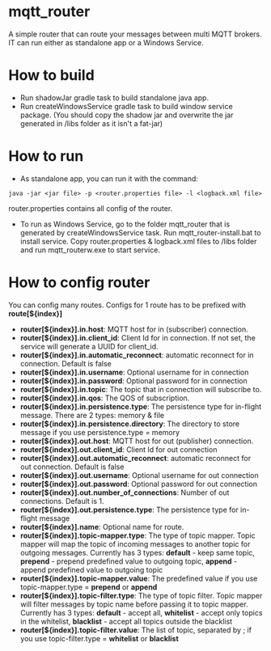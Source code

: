 # mqtt_router
A simple router that can route your messages between multi MQTT brokers. IT can run either as standalone app or a Windows Service.

# How to build
- Run shadowJar gradle task to build standalone java app.
- Run createWindowsService gradle task to build window service package. (You should copy the shadow jar and overwrite the jar generated in /libs folder as it isn't a fat-jar)

# How to run
- As standalone app, you can run it with the command:

```
java -jar <jar file> -p <router.properties file> -l <logback.xml file>
```
router.properties contains all config of the router.

- To run as Windows Service, go to the folder mqtt_router that is generated by createWindowsService task. 
Run mqtt_router-install.bat to install service. Copy router.properties & logback.xml files to /libs folder and run mqtt_routerw.exe to start service.

# How to config router
You can config many routes. Configs for 1 route has to be prefixed with **route[${index}]**

- **router[${index}].in.host**: MQTT host for in (subscriber) connection.
- **router[${index}].in.client_id**: Client Id for in connection. If not set, the service will generate a UUID for client_id.
- **router[${index}].in.automatic_reconnect**: automatic reconnect for in connection. Default is false
- **router[${index}].in.username**: Optional username for in connection
- **router[${index}].in.password**: Optional password for in connection
- **router[${index}].in.topic**: The topic that in connection will subscribe to.
- **router[${index}].in.qos**: The QOS of subscription.
- **router[${index}].in.persistence.type**: The persistence type for in-flight message. There are 2 types: memory & file
- **router[${index}].in.persistence.directory**: The directory to store message if you use persistence.type = memory
- **router[${index}].out.host**: MQTT host for out (publisher) connection.
- **router[${index}].out.client_id**: Client Id for out connection
- **router[${index}].out.automatic_reconnect**: automatic reconnect for out connection. Default is false
- **router[${index}].out.username**: Optional username for out connection
- **router[${index}].out.password**: Optional password for out connection
- **router[${index}].out.number_of_connections**: Number of out connections. Default is 1.
- **router[${index}].out.persistence.type**:  The persistence type for in-flight message
- **router[${index}].name**: Optional name for route.
- **router[${index}].topic-mapper.type**: The type of topic mapper. Topic mapper will map the topic of incoming messages to another topic for outgoing messages. Currently has 3 types: **default** - keep same topic, **prepend** - prepend predefined value to outgoing topic, **append** - append predefined value to outgoing topic
- **router[${index}].topic-mapper.value**: The predefined value if you use topic-mapper.type = **prepend** or **append**
- **router[${index}].topic-filter.type**: The type of topic filter. Topic mapper will filter messages by topic name before passing it to topic mapper. Currently has 3 types: **default** - accept all, **whitelist** - accept only topics in the whitelist, **blacklist** - accept all topics outside the blacklist
- **router[${index}].topic-filter.value**: The list of topic, separated by ; if you use topic-filter.type = **whitelist** or **blacklist**